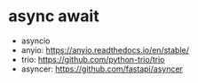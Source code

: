 # async await

- asyncio
- anyio: <https://anyio.readthedocs.io/en/stable/>
- trio: <https://github.com/python-trio/trio>
- asyncer: <https://github.com/fastapi/asyncer>
